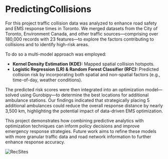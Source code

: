 # PredictingCollisions

For this project traffic collision data was analyzed to enhance road safety and EMS response times in Toronto. We merged datasets from the City of Toronto, Environment Canada, and other traffic sources—comprising over 180,000 records with 23 features—to explore the factors contributing to collisions and to identify high-risk areas.

To do so a multi-model approach was employed:
- **Kernel Density Estimation (KDE):** Mapped spatial collision hotspots.
- **Logistic Regression (LR) & Random Forest Classifier (RFC):** Predicted collision risk by incorporating both spatial and non-spatial factors (e.g., time-of-day, weather conditions).
  
The predicted risk scores were then integrated into an optimization model—solved using Gurobipy—to determine the best locations for additional ambulance stations. Our findings indicated that strategically placing 5 additional ambulances could reduce the overall response distance by nearly 3,500 km, highlighting the potential impact of data-driven EMS optimization.

This project demonstrates how combining predictive analytics with optimization techniques can inform policy decisions and improve emergency response strategies. Future work aims to refine these models with more granular traffic data and road network information to further enhance response accuracy.

![RecSites](https://github.com/user-attachments/assets/bdc0f7db-6a6d-40cf-9f97-50b0570a0555)
